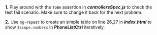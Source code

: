 **1.**  Play around with the `toBe` assertion in ***controllersSpec.js*** to check the test fail scenario. Make sure to change it back for the next 
problem.

**2.** Use `ng-repeat` to create an simple table on line 26,27 in ***index.html*** to show `$scope.numbers` in **PhoneListCtrl** iteratively.

